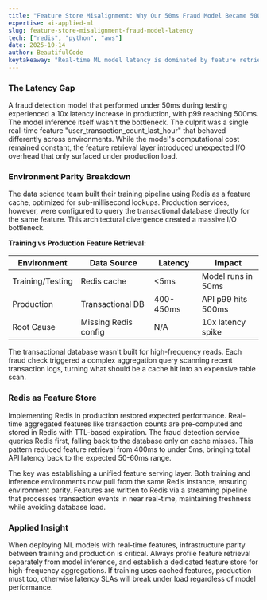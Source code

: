 ```yaml
---
title: "Feature Store Misalignment: Why Our 50ms Fraud Model Became 500ms in Production"
expertise: ai-applied-ml
slug: feature-store-misalignment-fraud-model-latency
tech: ["redis", "python", "aws"]
date: 2025-10-14
author: BeautifulCode
keytakeaway: "Real-time ML model latency is dominated by feature retrieval, not inference; environment parity between training and production feature stores is essential to maintain SLAs."
---
```


### The Latency Gap

A fraud detection model that performed under 50ms during testing experienced a 10x latency increase in production, with p99 reaching 500ms. The model inference itself wasn't the bottleneck. The culprit was a single real-time feature "user_transaction_count_last_hour" that behaved differently across environments. While the model's computational cost remained constant, the feature retrieval layer introduced unexpected I/O overhead that only surfaced under production load.

### Environment Parity Breakdown

The data science team built their training pipeline using Redis as a feature cache, optimized for sub-millisecond lookups. Production services, however, were configured to query the transactional database directly for the same feature. This architectural divergence created a massive I/O bottleneck.

**Training vs Production Feature Retrieval:**

| Environment | Data Source | Latency | Impact |
|-------------|-------------|---------|---------|
| Training/Testing | Redis cache | <5ms | Model runs in 50ms |
| Production | Transactional DB | 400-450ms | API p99 hits 500ms |
| Root Cause | Missing Redis config | N/A | 10x latency spike |

The transactional database wasn't built for high-frequency reads. Each fraud check triggered a complex aggregation query scanning recent transaction logs, turning what should be a cache hit into an expensive table scan.

### Redis as Feature Store

Implementing Redis in production restored expected performance. Real-time aggregated features like transaction counts are pre-computed and stored in Redis with TTL-based expiration. The fraud detection service queries Redis first, falling back to the database only on cache misses. This pattern reduced feature retrieval from 400ms to under 5ms, bringing total API latency back to the expected 50-60ms range.

The key was establishing a unified feature serving layer. Both training and inference environments now pull from the same Redis instance, ensuring environment parity. Features are written to Redis via a streaming pipeline that processes transaction events in near real-time, maintaining freshness while avoiding database load.

### Applied Insight

When deploying ML models with real-time features, infrastructure parity between training and production is critical. Always profile feature retrieval separately from model inference, and establish a dedicated feature store for high-frequency aggregations. If training uses cached features, production must too, otherwise latency SLAs will break under load regardless of model performance.